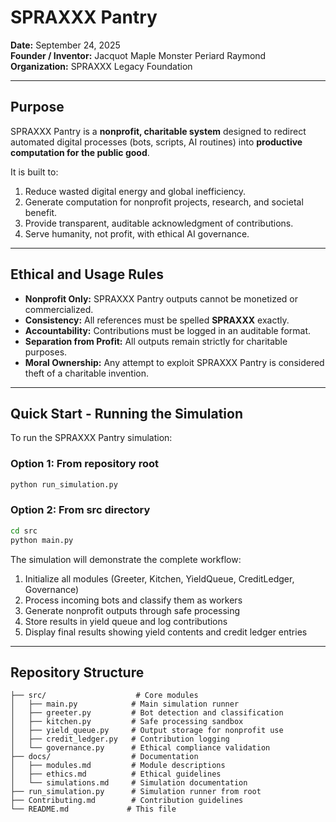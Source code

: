 # SPRAXXX Pantry

**Date:** September 24, 2025  
**Founder / Inventor:** Jacquot Maple Monster Periard Raymond  
**Organization:** SPRAXXX Legacy Foundation  

---

## Purpose

SPRAXXX Pantry is a **nonprofit, charitable system** designed to redirect automated digital processes (bots, scripts, AI routines) into **productive computation for the public good**.  

It is built to:  
1. Reduce wasted digital energy and global inefficiency.  
2. Generate computation for nonprofit projects, research, and societal benefit.  
3. Provide transparent, auditable acknowledgment of contributions.  
4. Serve humanity, not profit, with ethical AI governance.

---

## Ethical and Usage Rules

- **Nonprofit Only:** SPRAXXX Pantry outputs cannot be monetized or commercialized.  
- **Consistency:** All references must be spelled **SPRAXXX** exactly.  
- **Accountability:** Contributions must be logged in an auditable format.  
- **Separation from Profit:** All outputs remain strictly for charitable purposes.  
- **Moral Ownership:** Any attempt to exploit SPRAXXX Pantry is considered theft of a charitable invention.

---

## Quick Start - Running the Simulation

To run the SPRAXXX Pantry simulation:

### Option 1: From repository root
```bash
python run_simulation.py
```

### Option 2: From src directory
```bash
cd src
python main.py
```

The simulation will demonstrate the complete workflow:
1. Initialize all modules (Greeter, Kitchen, YieldQueue, CreditLedger, Governance)
2. Process incoming bots and classify them as workers
3. Generate nonprofit outputs through safe processing
4. Store results in yield queue and log contributions
5. Display final results showing yield contents and credit ledger entries

---

## Repository Structure

```
├── src/                    # Core modules
│   ├── main.py            # Main simulation runner
│   ├── greeter.py         # Bot detection and classification
│   ├── kitchen.py         # Safe processing sandbox
│   ├── yield_queue.py     # Output storage for nonprofit use
│   ├── credit_ledger.py   # Contribution logging
│   └── governance.py      # Ethical compliance validation
├── docs/                  # Documentation
│   ├── modules.md         # Module descriptions
│   ├── ethics.md          # Ethical guidelines
│   └── simulations.md     # Simulation documentation
├── run_simulation.py      # Simulation runner from root
├── Contributing.md        # Contribution guidelines
└── README.md             # This file
```
